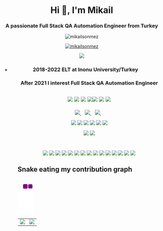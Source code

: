 <h1 align="center">Hi 👋, I'm Mikail</h1>
<h3 align="center">A passionate Full Stack QA Automation Engineer from Turkey</h3>

<p align="center"> <img src="https://komarev.com/ghpvc/?username=mikailsonmez&label=Profile%20views&color=0e75b6&style=flat" alt="mikailsonmez" /> </p>

<p align="center"> <a href="https://github.com/ryo-ma/github-profile-trophy"><img src="https://github-profile-trophy.vercel.app/?username=mikailsonmez&theme=algolia" alt="mikailsonmez" /></a></p>
 

<p align="center"> <img src="https://github-profile-summary-cards.vercel.app/api/cards/profile-details?username=mikailsonmez&theme=vue"/> </p>
 
 <ul>
<li><h3 align='center'>
2018-2022 ELT at Inonu University/Turkey
</h3>

   <ul>
  <h3 align='center'>
 After 2021 I interest Full Stack QA Automation Engineer
</h3>
 
 <h2 align='center'>


<img src="https://img.shields.io/badge/Java-ED8B00?style=for-the-badge&logo=java&logoColor=white" width="auto"> <img src="https://img.shields.io/badge/MySQL-005C84?style=for-the-badge&logo=mysql&logoColor=white" width="auto">
<img src="https://img.shields.io/badge/Oracle-F80000?style=for-the-badge&logo=Oracle&logoColor=white" width="auto">
  <img src="https://img.shields.io/badge/Junit5-25A162?style=for-the-badge&logo=junit5&logoColor=white" width="auto"><img src="https://img.shields.io/badge/Postman-FF6C37?style=for-the-badge&logo=Postman&logoColor=white" width="auto"> <img src="https://img.shields.io/badge/HTML5-E34F26?style=for-the-badge&logo=html5&logoColor=white" width="auto"> <img src="https://img.shields.io/badge/CSS3-1572B6?style=for-the-badge&logo=css3&logoColor=white" width="auto">
 

  </h1>

     
  
    
</p>

<p align='center'>
  
  <a href="https://www.linkedin.com/in/mikailsnmz/">
    <img src="https://img.shields.io/badge/linkedin-%230077B5.svg?&style=for-the-badge&logo=linkedin&logoColor=white" />
  </a>&nbsp;&nbsp;
  <a href="https://www.instagram.com/mikailsonmezzz/">
    <img src="https://img.shields.io/badge/instagram-%23E4405F.svg?&style=for-the-badge&logo=instagram&logoColor=white" />        
  </a>&nbsp;&nbsp;
  <a href="https://www.facebook.com/mikail.sonmez.33/">
    <img src="https://img.shields.io/badge/Facebook-1877F2?style=for-the-badge&logo=facebook&logoColor=white" width="auto" />        
  </a>&nbsp;&nbsp;
  

   
        
        
      


<p align='center'>
 <table>
    <tr>
      <td valign="top" width="50%">
         <img src="https://github-readme-stats.vercel.app/api/top-langs?username=mikailsonmez&show_icons=true&locale=en&hide_border=true&layout=compact&theme=algolia" align="left" style="width: 100%" />
      <td valign="top" width="50%">
        <img src="https://github-readme-stats.vercel.app/api?username=mikailsonmez&show_icons=true&count_private=true&hide_border=true&theme=algolia" align="left" style="width: 100%" />
      </td>
  </tr>
   
  </p>


 
 <div  align='center'>
  <a href="https://www.eclipse.org/">
   <img src="https://img.shields.io/badge/Eclipse-2C2255?style=for-the-badge&logo=eclipse&logoColor=white ?raw=true" width="auto"></a>
  
  <a href="https://www.jetbrains.com/idea/">
    <img src="https://img.shields.io/badge/IntelliJIDEA-000000.svg?style=for-the-badge&logo=intellij-idea&logoColor=white" width="auto"></a>
  
  
  
   <a href="https://en.wikipedia.org/wiki/Windows_Notepad">
<img src="https://img.shields.io/badge/Notepad++-90E59A.svg?style=for-the-badge&logo=notepad%2B%2B&logoColor=black" width="auto"></a>
  
   <a href="https://tr.wikipedia.org/wiki/WebStorm">
<img src="https://img.shields.io/badge/WebStorm-000000?style=for-the-badge&logo=WebStorm&logoColor=white" width="auto"></a>
  

  
  
  
  <a href="https://en.wikipedia.org/wiki/Replit">
<img src="https://img.shields.io/badge/replit-667881?style=for-the-badge&logo=replit&logoColor=white" width="auto"></a>
  
    
 <a href="https://visualstudio.microsoft.com/">
   <img src="https://img.shields.io/badge/Visual_Studio_Code-0078D4?style=for-the-badge&logo=visual%20studio%20code&logoColor=white" width="auto"></a>
  
 <a href="https://www.visualstudio.microsoft.com"><img src="https://img.shields.io/badge/Visual_Studio-5C2D91?style=for-the-badge&logo=visual%20studio&logoColor=white" width="auto"></a>
   <a href="https://en.wikipedia.org/wiki/LaTeX">
<img src="https://img.shields.io/badge/LaTeX-47A141?style=for-the-badge&logo=LaTeX&logoColor=white" width="auto"></a>
      
   
 </div>

 
 
 

<div align='center'><p>&nbsp;<p><img src="https://img.shields.io/badge/Microsoft_Excel-217346?style=for-the-badge&logo=microsoft-excel&logoColor=white" width="auto"> <img src="https://img.shields.io/badge/Microsoft_PowerPoint-B7472A?style=for-the-badge&logo=microsoft-powerpoint&logoColor=white" width="auto"> <img src="https://img.shields.io/badge/Microsoft_Office-D83B01?style=for-the-badge&logo=microsoft-office&logoColor=white" width="auto"> <img src="https://img.shields.io/badge/Microsoft_SharePoint-0078D4?style=for-the-badge&logo=microsoft-sharepoint&logoColor=white" width="auto"> <img src="https://img.shields.io/badge/Microsoft_Word-2B579A?style=for-the-badge&logo=microsoft-word&logoColor=white" width="auto"> <img src="https://img.shields.io/badge/LibreOffice-18A303?style=for-the-badge&logo=LibreOffice&logoColor=white" width="auto"> <img src="https://img.shields.io/badge/Apache_OpenOffice-0E85CD?style=for-the-badge&logo=ApacheOpenOffice&logoColor=white" width="auto"> <img src="https://img.shields.io/badge/Trello-0052CC?style=for-the-badge&logo=trello&logoColor=white" width="auto"> <img src="https://img.shields.io/badge/Slack-4A154B?style=for-the-badge&logo=slack&logoColor=white" width="auto"> <img src="https://img.shields.io/badge/Microsoft_Teams-6264A7?style=for-the-badge&logo=microsoft-teams&logoColor=white" width="auto"> <img src="https://img.shields.io/badge/windows%20terminal-4D4D4D?style=for-the-badge&logo=windows%20terminal&logoColor=white" width="auto">
 
  <img src="https://img.shields.io/badge/powershell-5391FE?style=for-the-badge&logo=powershell&logoColor=white" width="auto">
 
 
 <img src="https://img.shields.io/badge/Google%20Meet-00897B?style=for-the-badge&logo=google-meet&logoColor=white" width="auto">
  <img src="https://img.shields.io/badge/Skype-00AFF0?style=for-the-badge&logo=skype&logoColor=white" width="auto">
  <img src="https://img.shields.io/badge/Zoom-2D8CFF?style=for-the-badge&logo=zoom&logoColor=white" width="auto">
</div>
 
## Snake eating my contribution graph
![snake gif](https://github.com/mikailsonmez/mikailsonmez/blob/output/github-contribution-grid-snake.gif)
